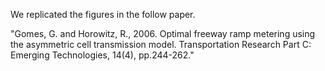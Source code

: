 We replicated the figures in the follow paper.

"Gomes, G. and Horowitz, R., 2006. Optimal freeway ramp metering using the asymmetric cell transmission model. Transportation Research Part C: Emerging Technologies, 14(4), pp.244-262."